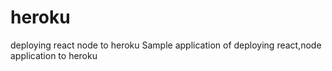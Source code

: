 # heroku
deploying react node to heroku
Sample application of deploying react,node application to heroku
